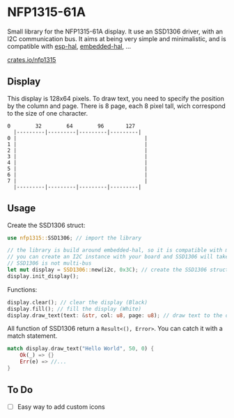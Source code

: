 # NFP1315-61A

Small library for the NFP1315-61A display. It use an SSD1306 driver, with an I2C communication bus. It aims at being very simple and minimalistic, and is compatible with [esp-hal](https://github.com/esp-rs/esp-hal), [embedded-hal](https://github.com/rust-embedded/embedded-hal), ...

[crates.io/nfp1315](https://crates.io/crates/nfp1315)

## Display
This display is 128x64 pixels. To draw text, you need to specify the position by the column and page. There is 8 page, each 8 pixel tall, wich correspond to the size of one character.
```
0        32        64        96       127
  |---------|---------|---------|---------|
0 |                                         |
1 |                                         |
2 |                                         |
3 |                                         |
4 |                                         |
5 |                                         |
6 |                                         |
7 |                                         |
  |---------|---------|---------|---------|

```

## Usage
Create the SSD1306 struct:
```rust
use nfp1315::SSD1306; // import the library

// the library is build around embedded-hal, so it is compatible with many µC
// you can create an I2C instance with your board and SSD1306 will take ownership of it
// SSD1306 is not multi-bus
let mut display = SSD1306::new(i2c, 0x3C); // create the SSD1306 struct with the NFP1315-61A address: 0x3C
display.init_display();
```

Functions:
```rust
display.clear(); // clear the display (Black)
display.fill(); // fill the display (White)
display.draw_text(text: &str, col: u8, page: u8); // draw text to the display at the position (col, page)
```

All function of SSD1306 return a `Result<(), Error>`. You can catch it with a match statement.
```rust
match display.draw_text("Hello World", 50, 0) {
    Ok(_) => {}
    Err(e) => //...
}
```

## To Do
- [ ] Easy way to add custom icons
